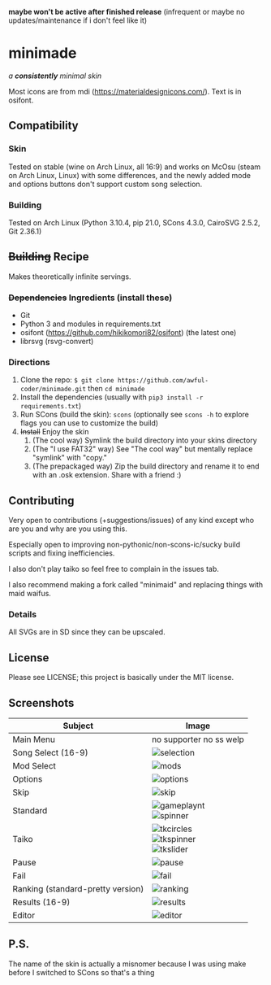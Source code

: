 **maybe won't be active after finished release** (infrequent or maybe no updates/maintenance if i don't feel like it)
# minimade
*a **consistently** minimal skin*

Most icons are from mdi (https://materialdesignicons.com/).
Text is in osifont.

## Compatibility
### Skin
Tested on stable (wine on Arch Linux, all 16:9) and works on McOsu (steam on Arch Linux, Linux) with some differences, and the newly added mode and options buttons don't support custom song selection.

### Building
Tested on Arch Linux (Python 3.10.4, pip 21.0, SCons 4.3.0, CairoSVG 2.5.2, Git 2.36.1)

## ~~Building~~ Recipe
Makes theoretically infinite servings.
### ~~Dependencies~~ Ingredients (install these)
 - Git
 - Python 3 and modules in requirements.txt
 - osifont (https://github.com/hikikomori82/osifont) (the latest one)
 - librsvg (rsvg-convert)

### Directions
 1. Clone the repo: `$ git clone https://github.com/awful-coder/minimade.git` then `cd minimade`
 2. Install the dependencies (usually with `pip3 install -r requirements.txt`)
 3. Run SCons (build the skin): `scons` (optionally see `scons -h` to explore flags you can use to customize the build)
 4. ~~Install~~ Enjoy the skin
    1. (The cool way) Symlink the build directory into your skins directory
    2. (The "I use FAT32" way) See "The cool way" but mentally replace "symlink" with "copy."
    2. (The prepackaged way) Zip the build directory and rename it to end with an .osk extension. Share with a friend :)

## Contributing
Very open to contributions (+suggestions/issues) of any kind except who are you and why are you using this.

Especially open to improving non-pythonic/non-scons-ic/sucky build scripts and fixing inefficiencies.

I also don't play taiko so feel free to complain in the issues tab.

I also recommend making a fork called "minimaid" and replacing things with maid waifus.

### Details
All SVGs are in SD since they can be upscaled.

## License
Please see LICENSE; this project is basically under the MIT license.

## Screenshots
| Subject | Image |
| --- | --- |
| Main Menu | no supporter no ss welp |
| Song Select (16-9) | ![selection](https://user-images.githubusercontent.com/62647827/175831840-0109e70c-3356-437b-872d-c848ada4d865.png) |
| Mod Select | ![mods](https://user-images.githubusercontent.com/62647827/174412962-36acca33-91df-4cea-9ecd-35c78e9e91f1.png) |
| Options | ![options](https://user-images.githubusercontent.com/62647827/174412778-80bfc51a-8ce4-4708-b20b-b61593e7aff1.png) |
| Skip | ![skip](https://user-images.githubusercontent.com/62647827/174412978-e4fc916d-06fe-4174-82e1-89bb39424162.png) |
| Standard | ![gameplaynt](https://user-images.githubusercontent.com/62647827/174436427-4654c6e8-cc90-4739-9fd9-d043dc977d9e.png)<br>![spinner](https://user-images.githubusercontent.com/62647827/175786390-5bb3af51-07d7-415b-a473-b9f6f3cb09a3.png) |
| Taiko | ![tkcircles](https://user-images.githubusercontent.com/62647827/175785320-1a5b27d3-0e00-4bac-8fbd-bf4212cdc4ae.png)<br>![tkspinner](https://user-images.githubusercontent.com/62647827/175785347-5b5f9c5a-a642-42ce-8a8a-1a393bbe9024.png)<br>![tkslider](https://user-images.githubusercontent.com/62647827/175785362-4c68d002-f020-4ba3-8b0c-4a2e53618eee.png) |
| Pause | ![pause](https://user-images.githubusercontent.com/62647827/174436705-8509e6a4-9d61-4a01-abf0-c4fc71cc63d9.png) |
| Fail | ![fail](https://user-images.githubusercontent.com/62647827/174436678-adf38f9b-bc34-439f-a005-5977f0460da1.png) |
| Ranking (standard-pretty version) | ![ranking](https://user-images.githubusercontent.com/62647827/174413050-370d8d01-6773-4ac9-981f-4f94f57c66d4.png)
| Results (16-9) | ![results](https://user-images.githubusercontent.com/62647827/174412920-b72d0900-06ac-41f2-8e52-b6256615906e.png) |
| Editor | ![editor](https://user-images.githubusercontent.com/62647827/174436436-1e075593-78b2-481d-a808-b7b9c1939100.png) |

## P.S.
The name of the skin is actually a misnomer because I was using make before I switched to SCons so that's a thing
